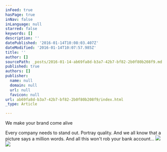 ```yaml
---
inFeed: true
hasPage: true
inNav: false
inLanguage: null
starred: false
keywords: []
description: ''
datePublished: '2016-01-14T10:08:03.407Z'
dateModified: '2016-01-14T10:07:57.985Z'
title: ''
author: []
sourcePath: _posts/2016-01-14-ab69fa8d-b3a7-42b7-bf82-2b0f80b208f9.md
published: true
authors: []
publisher:
  name: null
  domain: null
  url: null
  favicon: null
url: ab69fa8d-b3a7-42b7-bf82-2b0f80b208f9/index.html
_type: Article

---
```

We make your brand come alive

Every company needs to stand out. Portray quality. And we all know that a picture says a million words. And all this won't rob your bank account...
![](https://s3-us-west-2.amazonaws.com/the-grid-img/p/6ea80c5e16908f986a8bb805889251c83e188825.jpg)
![](https://s3-us-west-2.amazonaws.com/the-grid-img/p/d6fe89cca92ebad51e2db0fe0d0d5d2544f6ed7d.jpg)